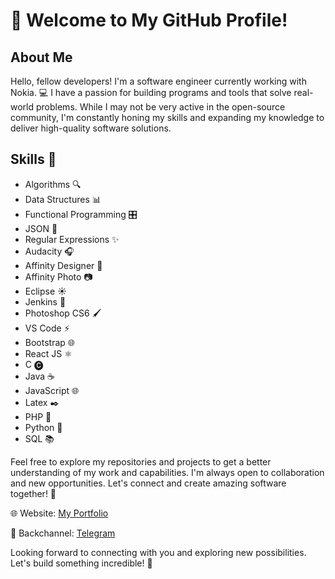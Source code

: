 # 👋 Welcome to My GitHub Profile!
## About Me
Hello, fellow developers! I'm a software engineer currently working with Nokia. 💻 I have a passion for building programs and tools that solve real-world problems. While I may not be very active in the open-source community, I'm constantly honing my skills and expanding my knowledge to deliver high-quality software solutions.

## Skills 🚀
- Algorithms 🔍
- Data Structures 📊
- Functional Programming 🎛️
- JSON 🧩
- Regular Expressions ✨
- Audacity 🎧
- Affinity Designer 🎨
- Affinity Photo 📷
- Eclipse ☀️
- Jenkins 🚀
- Photoshop CS6 🖌️
- VS Code ⚡
- Bootstrap 🌐
- React JS ⚛️
- C 🅒
- Java ☕
- JavaScript 🌐
- Latex ✒️
- PHP 🐘
- Python 🐍
- SQL 📚

Feel free to explore my repositories and projects to get a better understanding of my work and capabilities. I'm always open to collaboration and new opportunities. Let's connect and create amazing software together! 🤝

🌐 Website: [My Portfolio](https://sibansal.dev)

📱 Backchannel: [Telegram](https://t.me/sibansal)

Looking forward to connecting with you and exploring new possibilities. Let's build something incredible! 🚀